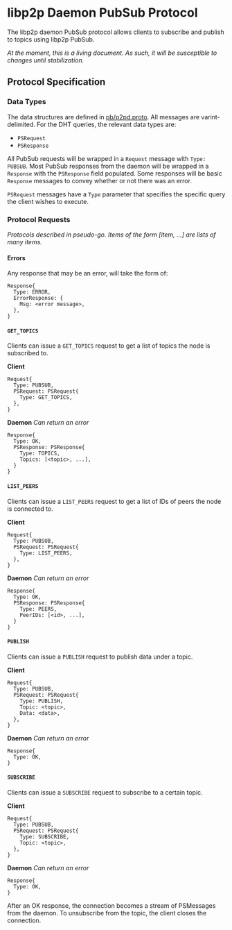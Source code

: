 # libp2p Daemon PubSub Protocol

The libp2p daemon PubSub protocol allows clients to subscribe and publish to topics using libp2p PubSub.

_At the moment, this is a living document. As such, it will be susceptible to
changes until stabilization._

## Protocol Specification

### Data Types

The data structures are defined in [pb/p2pd.proto](../pb/p2pd.proto). All messages
are varint-delimited. For the DHT queries, the relevant data types are:

- `PSRequest`
- `PSResponse`

All PubSub requests will be wrapped in a `Request` message with `Type: PUBSUB`. Most
PubSub responses from the daemon will be wrapped in a `Response` with the
`PSResponse` field populated. Some responses will be basic `Response` messages to convey whether or not there was an error.

`PSRequest` messages have a `Type` parameter that specifies the specific query
the client wishes to execute.

### Protocol Requests

*Protocols described in pseudo-go. Items of the form [item, ...] are lists of
many items.*

#### Errors

Any response that may be an error, will take the form of:

```
Response{
  Type: ERROR,
  ErrorResponse: {
    Msg: <error message>,
  },
}
```

#### `GET_TOPICS`
Clients can issue a `GET_TOPICS` request to get a list of topics the node is subscribed to.

**Client**
```
Request{
  Type: PUBSUB,
  PSRequest: PSRequest{
    Type: GET_TOPICS,
  },
}
```

**Daemon**
*Can return an error*

```
Response{
  Type: OK,
  PSResponse: PSResponse{
    Type: TOPICS,
    Topics: [<topic>, ...],
  }
}
```

#### `LIST_PEERS`
Clients can issue a `LIST_PEERS` request to get a list of IDs of peers the node is connected to.

**Client**
```
Request{
  Type: PUBSUB,
  PSRequest: PSRequest{
    Type: LIST_PEERS,
  },
}
```

**Daemon**
*Can return an error*

```
Response{
  Type: OK,
  PSResponse: PSResponse{
    Type: PEERS,
    PeerIDs: [<id>, ...],
  }
}
```

#### `PUBLISH`
Clients can issue a `PUBLISH` request to publish data under a topic.

**Client**
```
Request{
  Type: PUBSUB,
  PSRequest: PSRequest{
    Type: PUBLISH,
    Topic: <topic>,
    Data: <data>,
  },
}
```

**Daemon**
*Can return an error*

```
Response{
  Type: OK,
}
```

#### `SUBSCRIBE`
Clients can issue a `SUBSCRIBE` request to subscribe to a certain topic.

**Client**
```
Request{
  Type: PUBSUB,
  PSRequest: PSRequest{
    Type: SUBSCRIBE,
    Topic: <topic>,
  },
}
```

**Daemon**
*Can return an error*

```
Response{
  Type: OK,
}
```
After an OK response, the connection becomes a stream of PSMessages from the daemon. To unsubscribe from the topic, the client closes the connection.